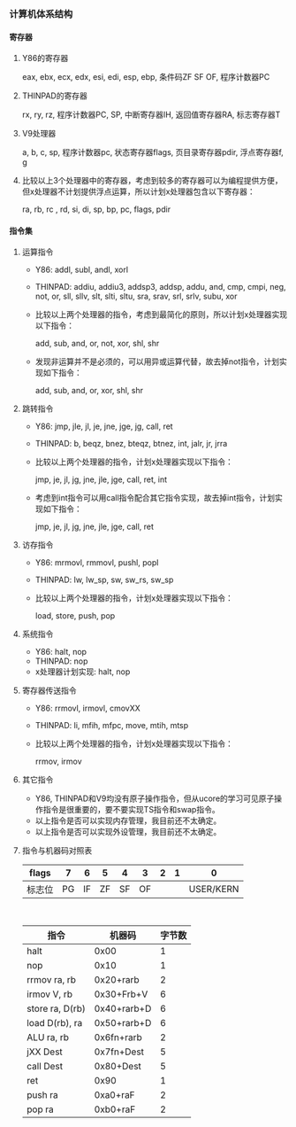 ### 计算机体系结构 

#### 寄存器

1. Y86的寄存器

   eax, ebx, ecx, edx, esi, edi, esp, ebp, 条件码ZF SF OF, 程序计数器PC

2. THINPAD的寄存器

   rx, ry, rz, 程序计数器PC, SP, 中断寄存器IH, 返回值寄存器RA, 标志寄存器T

3. V9处理器

   a, b, c, sp, 程序计数器pc, 状态寄存器flags, 页目录寄存器pdir, 浮点寄存器f, g

4. 比较以上3个处理器中的寄存器，考虑到较多的寄存器可以为编程提供方便，但x处理器不计划提供浮点运算，所以计划x处理器包含以下寄存器：

   ra, rb, rc , rd, si, di, sp, bp, pc, flags, pdir

#### 指令集 

1. 运算指令

   * Y86: addl, subl, andl, xorl

   * THINPAD: addiu, addiu3, addsp3, addsp, addu, and, cmp, cmpi, neg, not, or,  sll, sllv, slt, slti, sltu, sra, srav, srl, srlv, subu, xor

   * 比较以上两个处理器的指令，考虑到最简化的原则，所以计划x处理器实现以下指令：

     add, sub, and, or, not, xor, shl, shr

   * 发现非运算并不是必须的，可以用异或运算代替，故去掉not指令，计划实现如下指令：

     add, sub, and, or, xor, shl, shr

2. 跳转指令

   * Y86: jmp, jle, jl, je, jne, jge, jg, call, ret

   * THINPAD: b, beqz, bnez, bteqz, btnez, int, jalr, jr, jrra

   * 比较以上两个处理器的指令，计划x处理器实现以下指令：

     jmp, je, jl, jg, jne, jle, jge, call, ret, int

   * 考虑到int指令可以用call指令配合其它指令实现，故去掉int指令，计划实现如下指令：

     jmp, je, jl, jg, jne, jle, jge, call, ret

3. 访存指令

   * Y86: mrmovl, rmmovl, pushl, popl

   * THINPAD: lw, lw_sp, sw, sw_rs, sw_sp

   * 比较以上两个处理器的指令，计划x处理器实现以下指令：

     load, store, push, pop

4. 系统指令

   * Y86: halt, nop
   * THINPAD: nop
   * x处理器计划实现: halt, nop

5. 寄存器传送指令

   * Y86: rrmovl, irmovl, cmovXX

   * THINPAD: li, mfih, mfpc, move, mtih, mtsp

   * 比较以上两个处理器的指令，计划x处理器实现以下指令：

     rrmov, irmov

6. 其它指令

   * Y86, THINPAD和V9均没有原子操作指令，但从ucore的学习可见原子操作指令是很重要的，要不要实现TS指令和swap指令。
   * 以上指令是否可以实现内存管理，我目前还不太确定。
   * 以上指令是否可以实现外设管理，我目前还不太确定。

7. 指令与机器码对照表

   | flags | 7    | 6    | 5    | 4    | 3    | 2    | 1    | 0         |
   | ----- | ---- | ---- | ---- | ---- | ---- | ---- | ---- | --------- |
   | 标志位   | PG   | IF   | ZF   | SF   | OF   |      |      | USER/KERN |

   ​

   | 指令              | 机器码         | 字节数  |
   | --------------- | ----------- | ---- |
   | halt            | 0x00        | 1    |
   | nop             | 0x10        | 1    |
   | rrmov ra, rb    | 0x20+rarb   | 2    |
   | irmov V, rb     | 0x30+Frb+V  | 6    |
   | store ra, D(rb) | 0x40+rarb+D | 6    |
   | load D(rb), ra  | 0x50+rarb+D | 6    |
   | ALU ra, rb      | 0x6fn+rarb  | 2    |
   | jXX Dest        | 0x7fn+Dest  | 5    |
   | call Dest       | 0x80+Dest   | 5    |
   | ret             | 0x90        | 1    |
   | push ra         | 0xa0+raF    | 2    |
   | pop ra          | 0xb0+raF    | 2    |

   ​
